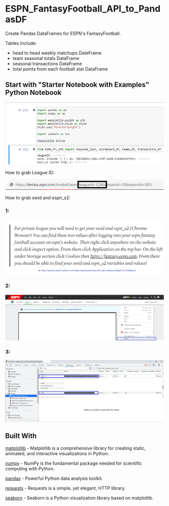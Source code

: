 # ESPN_FantasyFootball_API_to_PandasDF
Create Pandas DataFrames for ESPN's FantasyFootball.


Tables Include:
- head to head weekly matchups DateFrame
- team seasonal totals DataFrame
- seasonal transactions DataFrame
- total points from each football stat DataFrame

## Start with "Starter Notebook with Examples" Python Notebook
![Find League ID](https://github.com/rbvancleave/ESPN_FantasyFootball_API_to_PandasDF/blob/master/images/Starter_notebook.PNG?raw=true)

How to grab League ID:

![Find League ID](https://github.com/rbvancleave/ESPN_FantasyFootball_API_to_PandasDF/blob/master/images/leagueid_from_url.png?raw=true)

How to grab swid and espn_s2:
### 1:
![Find League ID](https://github.com/rbvancleave/ESPN_FantasyFootball_API_to_PandasDF/blob/master/images/swid%2Bespn_s2_1.png?raw=true)
### 2:
![Find League ID](https://github.com/rbvancleave/ESPN_FantasyFootball_API_to_PandasDF/blob/master/images/swid%2Bespn_s2_2.png?raw=true)
### 3:
![Find League ID](https://github.com/rbvancleave/ESPN_FantasyFootball_API_to_PandasDF/blob/master/images/swid%2Bespn_s2_3.png?raw=true)

## Built With

[matplotlib](https://github.com/matplotlib/matplotlib) - Matplotlib is a comprehensive library for creating static, animated, and interactive visualizations in Python.

[numpy](https://github.com/numpy/numpy) - NumPy is the fundamental package needed for scientific computing with Python.

[pandas](https://github.com/pandas-dev/pandas) - Powerful Python data analysis toolkit.

[requests](https://github.com/psf/requests) - Requests is a simple, yet elegant, HTTP library.

[seaborn](https://github.com/seaborn/seaborn) - Seaborn is a Python visualization library based on matplotlib.
